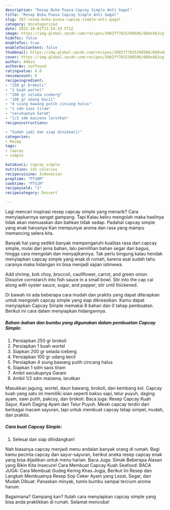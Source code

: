 ```yaml
---
description: "Resep Buka Puasa Capcay Simple Anti Gagal"
title: "Resep Buka Puasa Capcay Simple Anti Gagal"
slug: 587-resep-buka-puasa-capcay-simple-anti-gagal
category: Uncategorized
date: 2022-10-02T21:54:19.571Z
image: https://img-global.cpcdn.com/recipes/2082ff7825398586/680x482cq70/capcay-simple-foto-resep-utama.jpg
hideToc: false
enableToc: true
enableTocContent: false
thumbnail: https://img-global.cpcdn.com/recipes/2082ff7825398586/680x482cq70/capcay-simple-foto-resep-utama.jpg
cover: https://img-global.cpcdn.com/recipes/2082ff7825398586/680x482cq70/capcay-simple-foto-resep-utama.jpg
author: Admin
authorAv: notfound
ratingvalue: 4.8
reviewcount: 8
recipeingredient:
- "250 gr brokoli"
- "1 buah wortel"
- "200 gr selada iceberg"
- "100 gr udang kecil"
- "4 siung bawang putih cincang halus"
- "1 sdm saos tiram"
- "secukupnya Garam"
- "1/2 sdm maizena larutkan"
recipeinstructions:

- "Sudah jadi dan siap dinikmati!"
categories:
- Resep
tags:
- capcay
- simple

katakunci: capcay simple 
nutrition: 142 calories
recipecuisine: Indonesian
preptime: "PT38M"
cooktime: "PT51M"
recipeyield: "2"
recipecategory: Dessert

---
```



Lagi mencari inspirasi resep capcay simple yang menarik? Cara menyiapkannya sangat gampang. Tapi Kalau keliru mengolah maka hasilnya tidak akan memuaskan dan bahkan tidak sedap. Padahal capcay simple yang enak harusnya Kan mempunyai aroma dan rasa yang mampu memancing selera kita.


Banyak hal yang sedikit banyak mempengaruhi kualitas rasa dari capcay simple, mulai dari jenis bahan, lalu pemilihan bahan segar dan bagus, hingga cara mengolah dan menyajikannya. Tak perlu bingung kalau hendak menyiapkan capcay simple yang enak di rumah, karena asal sudah tahu caranya maka hidangan ini bisa menjadi sajian istimewa.

Add shrimp, bok choy, broccoli, cauliflower, carrot, and green onion. Dissolve cornstarch into fish sauce in a small bowl. Stir into the cap cai along with oyster sauce, sugar, and pepper; stir until thickened.


Di bawah ini ada beberapa cara mudah dan praktis yang dapat diterapkan untuk mengolah capcay simple yang siap dikreasikan. Kamu dapat menyiapkan Capcay Simple memakai 8 bahan dan 0 tahap pembuatan. Berikut ini cara dalam menyiapkan hidangannya.

<!--inarticleads1-->

##### Bahan-bahan dan bumbu yang digunakan dalam pembuatan Capcay Simple:

1. Persiapkan 250 gr brokoli
1. Persiapkan 1 buah wortel
1. Siapkan 200 gr selada iceberg
1. Persiapkan 100 gr udang kecil
1. Persiapkan 4 siung bawang putih cincang halus
1. Siapkan 1 sdm saos tiram
1. Ambil secukupnya Garam
1. Ambil 1/2 sdm maizena, larutkan


Masukkan jagung, wortel, daun bawang, brokoli, dan kembang kol. Capcay kuah yang satu ini memiliki isian seperti bakso sapi, telur puyuh, daging ayam, sawi putih, pakcoy, dan brokoli. Baca juga: Resep Capcay Kuah Sayur, Kasih Daging Ayam dan Telur Puyuh. Meski capcay terdiri dari berbagai macam sayuran, tapi untuk membuat capcay tetap simpel, mudah, dan praktis. 

<!--inarticleads2-->

##### Cara buat Capcay Simple:


1. Selesai dan siap dihidangkan!

Nah biasanya capcay menjadi menu andalan banyak orang di rumah. Bagi kamu pecinta capcay dan sayur-sayuran, berikut aneka resep capcay enak yang bisa dijadikan untuk menu harian. Baca Juga: Simak Beberapa Alasan yang Bikin Kita Insecure! Cara Membuat Capcay Kuah Seafood: BACA JUGA: Cara Membuat Gudeg Kering Khas Jogja, Berikut Ini Resep dan Langkah Membuatnya Resep Sop Ceker Ayam yang Lezat, Segar, dan Mudah Dibuat. Panaskan minyak, tumis bumbu sampai tercium aroma harum. 

Bagaimana? Gampang kan? Itulah cara menyiapkan capcay simple yang bisa anda praktikkan di rumah. Selamat mencoba!
